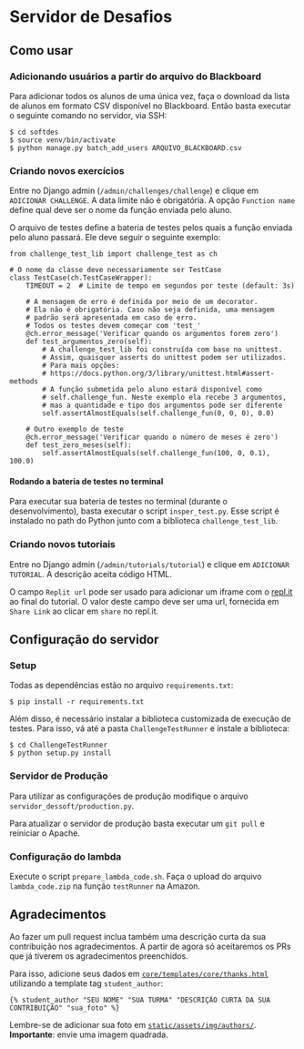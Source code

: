 # Servidor de Desafios

## Como usar

### Adicionando usuários a partir do arquivo do Blackboard

Para adicionar todos os alunos de uma única vez, faça o download da lista de
alunos em formato CSV disponível no Blackboard. Então basta executar o seguinte
comando no servidor, via SSH:

    $ cd softdes
    $ source venv/bin/activate
    $ python manage.py batch_add_users ARQUIVO_BLACKBOARD.csv

### Criando novos exercícios

Entre no Django admin (`/admin/challenges/challenge`) e clique
em `ADICIONAR CHALLENGE`. A data limite não é obrigatória. A opção
`Function name` define qual deve ser o nome da função enviada pelo aluno.

O arquivo de testes define a bateria de testes pelos quais a função enviada pelo
aluno passará. Ele deve seguir o seguinte exemplo:

    from challenge_test_lib import challenge_test as ch

    # O nome da classe deve necessariamente ser TestCase
    class TestCase(ch.TestCaseWrapper):
        TIMEOUT = 2  # Limite de tempo em segundos por teste (default: 3s)

        # A mensagem de erro é definida por meio de um decorator.
        # Ela não é obrigatória. Caso não seja definida, uma mensagem
        # padrão será apresentada em caso de erro.
        # Todos os testes devem começar com 'test_'
        @ch.error_message('Verificar quando os argumentos forem zero')
        def test_argumentos_zero(self):
            # A challenge_test_lib foi construída com base no unittest.
            # Assim, quaisquer asserts do unittest podem ser utilizados.
            # Para mais opções:
            # https://docs.python.org/3/library/unittest.html#assert-methods
            # A função submetida pelo aluno estará disponível como
            # self.challenge_fun. Neste exemplo ela recebe 3 argumentos,
            # mas a quantidade e tipo dos argumentos pode ser diferente
            self.assertAlmostEquals(self.challenge_fun(0, 0, 0), 0.0)

        # Outro exemplo de teste
        @ch.error_message('Verificar quando o número de meses é zero')
        def test_zero_meses(self):
            self.assertAlmostEquals(self.challenge_fun(100, 0, 0.1), 100.0)

#### Rodando a bateria de testes no terminal

Para executar sua bateria de testes no terminal (durante o desenvolvimento),
basta executar o script `insper_test.py`. Esse script é instalado no path do
Python junto com a biblioteca `challenge_test_lib`.

### Criando novos tutoriais

Entre no Django admin (`/admin/tutorials/tutorial`) e clique
em `ADICIONAR TUTORIAL`. A descrição aceita código HTML.

O campo `Replit url` pode ser usado para adicionar um iframe com
o [repl.it](https://repl.it) ao final do tutorial. O valor deste campo
deve ser uma url, fornecida em `Share Link` ao clicar em `share` no repl.it.

## Configuração do servidor

### Setup

Todas as dependências estão no arquivo `requirements.txt`:

    $ pip install -r requirements.txt

Além disso, é necessário instalar a biblioteca customizada de execução de testes.
Para isso, vá até a pasta `ChallengeTestRunner` e instale a biblioteca:

    $ cd ChallengeTestRunner
    $ python setup.py install

### Servidor de Produção

Para utilizar as configurações de produção modifique o arquivo `servidor_dessoft/production.py`.

Para atualizar o servidor de produção basta executar um `git pull` e reiniciar o
Apache.

### Configuração do lambda

Execute o script `prepare_lambda_code.sh`. Faça o upload do arquivo
`lambda_code.zip` na função `testRunner` na Amazon.

## Agradecimentos

Ao fazer um pull request inclua também uma descrição curta da sua contribuição nos agradecimentos. A partir de agora só aceitaremos os PRs que já tiverem os agradecimentos preenchidos.

Para isso, adicione seus dados em [`core/templates/core/thanks.html`](core/templates/core/thanks.html) utilizando a template tag `student_author`:

    {% student_author "SEU NOME" "SUA TURMA" "DESCRIÇÃO CURTA DA SUA CONTRIBUIÇÃO" "sua_foto" %}

Lembre-se de adicionar sua foto em [`static/assets/img/authors/`](static/assets/img/authors/). **Importante**: envie uma imagem quadrada.
